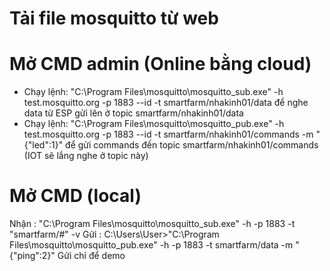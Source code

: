 # Tải file mosquitto từ web
# Mở CMD admin (Online bằng cloud)
- Chạy lệnh: "C:\Program Files\mosquitto\mosquitto_sub.exe" -h test.mosquitto.org -p 1883 --id -t smartfarm/nhakinh01/data để nghe data từ ESP gửi lên ở topic smartfarm/nhakinh01/data
- Chạy lệnh: "C:\Program Files\mosquitto\mosquitto_pub.exe" -h test.mosquitto.org -p 1883 --id -t smartfarm/nhakinh01/commands -m "{\"led\":1}" để gửi commands đến topic smartfarm/nhakinh01/commands (IOT sẽ lắng nghe ở topic này)
# Mở CMD (local)
Nhận : "C:\Program Files\mosquitto\mosquitto_sub.exe" -h <ipv4> -p 1883 -t "smartfarm/#" -v
Gửi : C:\Users\User>"C:\Program Files\mosquitto\mosquitto_pub.exe" -h <ipv4> -p 1883 -t smartfarm/data -m "{\"ping\":2}" 
Gửi chỉ để demo 